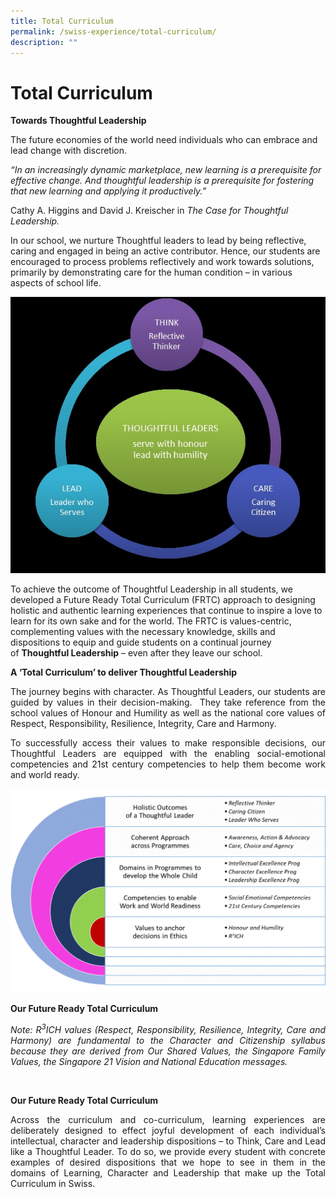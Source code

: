 ```yaml
---
title: Total Curriculum
permalink: /swiss-experience/total-curriculum/
description: ""
---
```

# Total Curriculum

**Towards Thoughtful Leadership**

The future economies of the world need individuals who can embrace and lead change with discretion.

_“In an increasingly dynamic marketplace, new learning is a prerequisite for effective change. And thoughtful leadership is a prerequisite for fostering that new learning and applying it productively.”_

Cathy A. Higgins and David J. Kreischer in _The Case for Thoughtful Leadership._

In our school, we nurture Thoughtful leaders to lead by being reflective, caring and engaged in being an active contributor. Hence, our students are encouraged to process problems reflectively and work towards solutions, primarily by demonstrating care for the human condition – in various aspects of school life.

![](/images/Swiss%20Experience/Total%20Curriculum/Mini-Website-Update1.jpg)

To achieve the outcome of Thoughtful Leadership in all students, we developed a Future Ready Total Curriculum (FRTC) approach to designing holistic and authentic learning experiences that continue to inspire a love to learn for its own sake and for the world. The FRTC is values-centric, complementing values with the necessary knowledge, skills and dispositions to equip and guide students on a continual journey of **Thoughtful Leadership** – even after they leave our school. 

**A ‘Total Curriculum’ to deliver Thoughtful Leadership**

<p style="text-align: justify;">The journey begins with character. As Thoughtful Leaders, our students are guided by values in their decision-making.  They take reference from the school values of Honour and Humility as well as the national core values of Respect, Responsibility, Resilience, Integrity, Care and Harmony.</p>

<p style="text-align: justify;">To successfully access their values to make responsible decisions, our Thoughtful Leaders are equipped with the enabling social-emotional competencies and 21st century competencies to help them become work and world ready.</p>

![](/images/Swiss%20Experience/Total%20Curriculum/Mini-Website-Update2.png)

**Our Future Ready Total Curriculum**

<p style="text-align: justify;"><i>Note: R<sup>3</sup>ICH values (Respect, Responsibility, Resilience, Integrity, Care and Harmony) are fundamental to the Character and Citizenship syllabus because they are derived from Our Shared Values, the Singapore Family Values, the Singapore 21 Vision and National Education messages.</i></p>   

**Our Future Ready Total Curriculum**

<p style="text-align: justify;">Across the curriculum and co-curriculum, learning experiences are deliberately designed to effect joyful development of each individual’s intellectual, character and leadership dispositions – to Think, Care and Lead like a Thoughtful Leader. To do so, we provide every student with concrete examples of desired dispositions that we hope to see in them in the domains of Learning, Character and Leadership that make up the Total Curriculum in Swiss.</p>